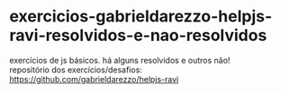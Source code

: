 # exercicios-gabrieldarezzo-helpjs-ravi-resolvidos-e-nao-resolvidos
exercícios de js básicos. há alguns resolvidos e outros não!<br>
repositório dos exercícios/desafios: https://github.com/gabrieldarezzo/helpjs-ravi
